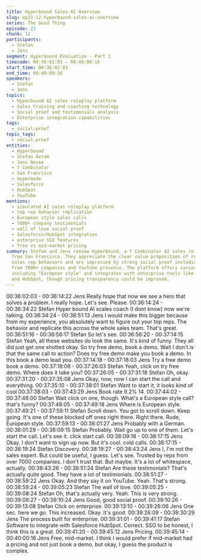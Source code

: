 ```yaml
---
title: Hyperbound Sales AI Overview
slug: ep21-12-hyperbound-sales-ai-overview
series: The Good Thing
episode: 21
chunk: 12
participants:
  - Stefan
  - Jens
segment: Hyperbound Evaluation - Part 1
timecode: 00:36:02:03 – 00:40:00:16
start_time: 00:36:02:03
end_time: 00:40:00:16
speakers:
  - Stefan
  - Jens
topics:
  - Hyperbound AI sales roleplay platform
  - Sales training and coaching technology
  - Social proof and testimonials analysis
  - Enterprise integration capabilities
tags:
  - social-proof
topic_tags:
  - social-proof
entities:
  - Hyperbound
  - Stefan Avram
  - Jens Neuse
  - Y Combinator
  - San Francisco
  - Hypermode
  - Salesforce
  - HubSpot
  - YouTube
mentions:
  - simulated AI sales roleplay platform
  - top rep behavior replication
  - European style sales calls
  - 7000+ company testimonials
  - wall of love social proof
  - Salesforce/HubSpot integration
  - enterprise SSO features
  - free vs mid-market pricing
summary: Stefan and Jens review Hyperbound, a Y Combinator AI sales roleplay platform
  from San Francisco. They appreciate the clear value proposition of replicating top
  sales rep behaviors and are impressed by strong social proof including testimonials
  from 7000+ companies and YouTube presence. The platform offers various call types
  including "European style" and integrates with enterprise tools like Salesforce
  and HubSpot, though pricing transparency could be improved.
---
```


00:36:02:03 - 00:36:14:22
Jens
Really hope that now we see a hero that solves a problem. I really hope. Let's see. Please.
00:36:14:24 - 00:36:34:22
Stefan
Hyper bound AI scales coach (I dont know) now we're talking.
00:36:34:24 - 00:36:51:13
Jens
I would make this bigger because from my experience, you absolutely want to figure out your
top reps. The behavior and replicate this across the whole sales team. That's great.
00:36:51:16 - 00:36:56:17
Stefan
So let's see.
00:36:56:20 - 00:37:14:15
Stefan
Yeah, all these websites do look the same. It's kind of funny. They all did just get one shotted
okay. So try free demo, book a demo. Wait I don't is that the same call to action? Does try free
demo make you book a demo. In this book a demo lead you.
00:37:14:18 - 00:37:18:03
Jens
Try a free demo book a demo.
00:37:18:06 - 00:37:26:03
Stefan
Yeah, click on try free demo. Where does it take you?
00:37:26:05 - 00:37:31:18
Stefan
Oh, okay.
00:37:31:20 - 00:37:35:08
Jens
Okay, now, now I can start the call and everything.
00:37:35:10 - 00:37:38:01
Stefan
Want to start it, it looks kind of cool
00:37:38:03 - 00:37:43:29
Jens
Book rate 9.2% 14.
00:37:44:02 - 00:37:48:00
Stefan
Wait click on one, though. What's a European style call? that's funny?
00:37:48:05 - 00:37:49:18
Jens
Where is European style.
00:37:49:21 - 00:37:59:11
Stefan
Scroll down. You got to scroll down. Keep going. It's one of these blocked off ones right there.
Right there. Rude, European style.
00:37:59:13 - 00:38:01:27
Jens
Probably with a German.
00:38:01:29 - 00:38:09:15
Stefan
Probably. Wait go up to one of them. Let's start the call. Let's see it. click start call.
00:38:09:18 - 00:38:17:15
Jens
Okay. I don't want to sign up now. But it's cool. cold calls.
00:38:17:15 - 00:38:19:24
Stefan
Discovery.
00:38:19:27 - 00:38:43:24
Jens
I, I'm not the sales expert. But could be useful, I guess. Let's see. Trusted by reps from over
7000 companies. I don't trust that. But maybe. It's a lot of whitespace, actually.
00:38:43:26 - 00:38:51:24
Stefan
Are these testimonials? That's actually quite good. They have a lot of testimonials.
00:38:51:27 - 00:38:59:22
Jens
Okay. And they say it on YouTube. Yeah. That's strong.
00:38:59:24 - 00:39:05:23
Stefan
The wall of love.
00:39:05:25 - 00:39:08:24
Stefan
Oh, that's actually very. Yeah. This is very strong.
00:39:08:27 - 00:39:10:24
Jens
Good, good social proof.
00:39:10:26 - 00:39:13:08
Stefan
Click on enterprise.
00:39:13:10 - 00:39:26:06
Jens
One sec. here we go. This increased. Okay. It's good.
00:39:26:09 - 00:39:30:29
Jens
The process built for enterprise.
00:39:31:01 - 00:39:41:17
Stefan
Software to integrate with Salesforce HubSpot. Correct. SSO to be honest, I think this is a great.
00:39:41:20 - 00:39:45:12
Jens
Pricing.
00:39:45:14 - 00:40:00:16
Jens
Free, mid-market. I think I would prefer if mid-market had a pricing and not just book a demo,
but okay, I guess the product is complex.